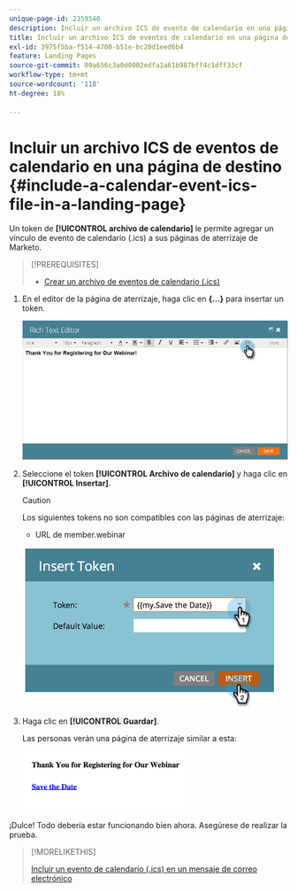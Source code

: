 ```yaml
---
unique-page-id: 2359540
description: Incluir un archivo ICS de evento de calendario en una página de aterrizaje - Documentos de Marketo - Documentación del producto
title: Incluir un archivo ICS de eventos de calendario en una página de destino
exl-id: 3975f5ba-f514-4708-b51e-bc20d1eed6b4
feature: Landing Pages
source-git-commit: 09a656c3a0d0002edfa1a61b987bff4c1dff33cf
workflow-type: tm+mt
source-wordcount: '118'
ht-degree: 18%

---
```


# Incluir un archivo ICS de eventos de calendario en una página de destino {#include-a-calendar-event-ics-file-in-a-landing-page}

Un token de **[!UICONTROL archivo de calendario]** le permite agregar un vínculo de evento de calendario (.ics) a sus páginas de aterrizaje de Marketo.

>[!PREREQUISITES]
>
>* [Crear un archivo de eventos de calendario (.ics)](/help/marketo/product-docs/email-marketing/general/functions-in-the-editor/create-a-calendar-event-ics-file.md)

1. En el editor de la página de aterrizaje, haga clic en **{...}** para insertar un token.

   ![](assets/image2015-7-8-17-3a51-3a29.png)

1. Seleccione el token **[!UICONTROL Archivo de calendario]** y haga clic en **[!UICONTROL Insertar]**.

   >[!CAUTION]
   >
   >Los siguientes tokens no son compatibles con las páginas de aterrizaje:
   >
   >* URL de member.webinar

   ![](assets/image2015-1-6-16-3a31-3a28.png)

1. Haga clic en **[!UICONTROL Guardar]**.

   Las personas verán una página de aterrizaje similar a esta:

   ![](assets/image2015-1-6-16-3a42-3a51.png)

¡Dulce! Todo debería estar funcionando bien ahora. Asegúrese de realizar la prueba.

>[!MORELIKETHIS]
>
>[Incluir un evento de calendario (.ics) en un mensaje de correo electrónico](/help/marketo/product-docs/email-marketing/general/functions-in-the-editor/include-a-calendar-event-ics-in-an-email.md)
